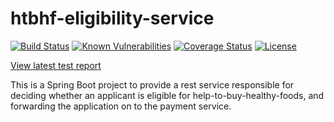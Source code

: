 # htbhf-eligibility-service

[![Build Status](https://travis-ci.com/DepartmentOfHealth-htbhf/htbhf-eligibility-service.svg?branch=master)](https://travis-ci.com/DepartmentOfHealth-htbhf/htbhf-eligibility-service)
[![Known Vulnerabilities](https://snyk.io/test/github/DepartmentOfHealth-htbhf/htbhf-eligibility-service/badge.svg?targetFile=build.gradle)](https://snyk.io/test/github/DepartmentOfHealth-htbhf/htbhf-eligibility-service?targetFile=build.gradle)
[![Coverage Status](https://coveralls.io/repos/github/DepartmentOfHealth-htbhf/htbhf-eligibility-service/badge.svg?branch=master&kill_cache=1)](https://coveralls.io/github/DepartmentOfHealth-htbhf/htbhf-eligibility-service?branch=master)
[![License](https://img.shields.io/badge/license-MIT-blue.svg)](https://opensource.org/licenses/MIT)

[View latest test report](https://departmentofhealth-htbhf.github.io/htbhf-eligibility-service/test/)

This is a Spring Boot project to provide a rest service responsible for deciding whether an applicant is eligible for help-to-buy-healthy-foods,
and forwarding the application on to the payment service.

